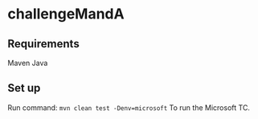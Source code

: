 # challengeMandA

## Requirements

Maven
Java

## Set up
Run command:
```mvn clean test -Denv=microsoft```
To run the Microsoft TC.